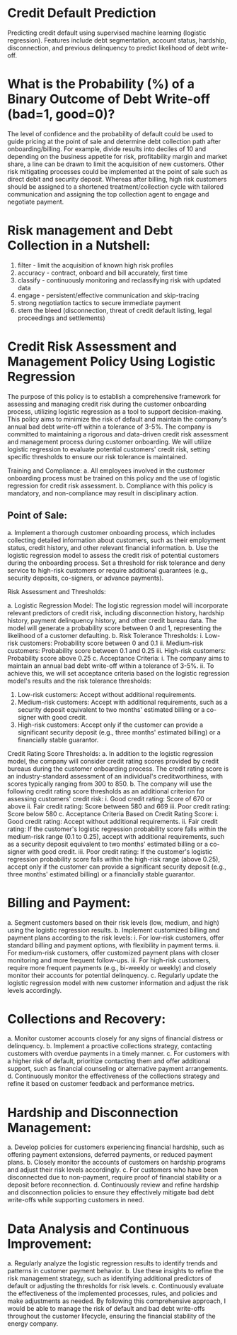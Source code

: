 # Credit Default Prediction
Predicting credit default using supervised machine learning (logistic regression). Features include debt segmentation, account status, hardship, disconnection, and previous delinquency to predict likelihood of debt write-off.

# What is the Probability (%) of a Binary Outcome of Debt Write-off (bad=1, good=0)?

The level of confidence and the probability of default could be used to guide pricing at the point of sale and determine debt collection path after onboarding/billing. For example, divide results into deciles of 10 and depending on the business appetite for risk, profitability margin and market share, a line can be drawn to limit the acquisition of new customers. Other risk mitigating processes could be implemented at the point of sale such as direct debit and security deposit. Whereas after billing, high risk customers should be assigned to a shortened treatment/collection cycle with tailored communication and assigning the top collection agent to engage and negotiate payment.  

# Risk management and Debt Collection in a Nutshell: 

1) filter - limit the acquisition of known high risk profiles
2) accuracy - contract, onboard and bill accurately, first time 
3) classify - continuously monitoring and reclassifying risk with updated data 
4) engage - persistent/effective communication and skip-tracing 
5) strong negotiation tactics to secure immediate payment
6) stem the bleed (disconnection, threat of credit default listing, legal proceedings and settlements)

# Credit Risk Assessment and Management Policy Using Logistic Regression

The purpose of this policy is to establish a comprehensive framework for assessing and managing credit risk during the customer onboarding process, utilizing logistic regression as a tool to support decision-making. This policy aims to minimize the risk of default and maintain the company's annual bad debt write-off within a tolerance of 3-5%. The company is committed to maintaining a rigorous and data-driven credit risk assessment and management process during customer onboarding. We will utilize logistic regression to evaluate potential customers' credit risk, setting specific thresholds to ensure our risk tolerance is maintained. 

Training and Compliance:
a. All employees involved in the customer onboarding process must be trained on this policy and the use of logistic regression for credit risk assessment.
b. Compliance with this policy is mandatory, and non-compliance may result in disciplinary action.

## Point of Sale:
a. Implement a thorough customer onboarding process, which includes collecting detailed information about customers, such as their employment status, credit history, and other relevant financial information.
b. Use the logistic regression model to assess the credit risk of potential customers during the onboarding process. Set a threshold for risk tolerance and deny service to high-risk customers or require additional guarantees (e.g., security deposits, co-signers, or advance payments).

Risk Assessment and Thresholds:

a. Logistic Regression Model: The logistic regression model will incorporate relevant predictors of credit risk, including disconnection history, hardship history, payment delinquency history, and other credit bureau data. The model will generate a probability score between 0 and 1, representing the likelihood of a customer defaulting.
b. Risk Tolerance Thresholds:
  i. Low-risk customers: Probability score between 0 and 0.1
  ii. Medium-risk customers: Probability score between 0.1 and 0.25
  iii. High-risk customers: Probability score above 0.25
c. Acceptance Criteria:
  i. The company aims to maintain an annual bad debt write-off within a tolerance of 3-5%.
  ii. To achieve this, we will set acceptance criteria based on the logistic regression model's results and the risk tolerance thresholds:

1. Low-risk customers: Accept without additional requirements.
2. Medium-risk customers: Accept with additional requirements, such as a security deposit equivalent to two months' estimated billing or a co-signer with good credit.
3. High-risk customers: Accept only if the customer can provide a significant security deposit (e.g., three months' estimated billing) or a financially stable guarantor.

Credit Rating Score Thresholds:
a. In addition to the logistic regression model, the company will consider credit rating scores provided by credit bureaus during the customer onboarding process. The credit rating score is an industry-standard assessment of an individual's creditworthiness, with scores typically ranging from 300 to 850.
b. The company will use the following credit rating score thresholds as an additional criterion for assessing customers' credit risk:
  i. Good credit rating: Score of 670 or above
  ii. Fair credit rating: Score between 580 and 669
  iii. Poor credit rating: Score below 580
c. Acceptance Criteria Based on Credit Rating Score:
  i. Good credit rating: Accept without additional requirements.
  ii. Fair credit rating: If the customer's logistic regression probability score falls within the medium-risk range (0.1 to 0.25), accept with additional     requirements, such as a security deposit equivalent to two months' estimated billing or a co-signer with good credit.
  iii. Poor credit rating: If the customer's logistic regression probability score falls within the high-risk range (above 0.25), accept only if the customer can provide a significant security deposit (e.g., three months' estimated billing) or a financially stable guarantor.


# Billing and Payment:
a. Segment customers based on their risk levels (low, medium, and high) using the logistic regression results.
b. Implement customized billing and payment plans according to the risk levels:
i. For low-risk customers, offer standard billing and payment options, with flexibility in payment terms.
ii. For medium-risk customers, offer customized payment plans with closer monitoring and more frequent follow-ups.
iii. For high-risk customers, require more frequent payments (e.g., bi-weekly or weekly) and closely monitor their accounts for potential delinquency.
c. Regularly update the logistic regression model with new customer information and adjust the risk levels accordingly.

# Collections and Recovery:
a. Monitor customer accounts closely for any signs of financial distress or delinquency.
b. Implement a proactive collections strategy, contacting customers with overdue payments in a timely manner.
c. For customers with a higher risk of default, prioritize contacting them and offer additional support, such as financial counseling or alternative payment arrangements.
d. Continuously monitor the effectiveness of the collections strategy and refine it based on customer feedback and performance metrics.

# Hardship and Disconnection Management:
a. Develop policies for customers experiencing financial hardship, such as offering payment extensions, deferred payments, or reduced payment plans.
b. Closely monitor the accounts of customers on hardship programs and adjust their risk levels accordingly.
c. For customers who have been disconnected due to non-payment, require proof of financial stability or a deposit before reconnection.
d. Continuously review and refine hardship and disconnection policies to ensure they effectively mitigate bad debt write-offs while supporting customers in need.

# Data Analysis and Continuous Improvement:
a. Regularly analyze the logistic regression results to identify trends and patterns in customer payment behavior.
b. Use these insights to refine the risk management strategy, such as identifying additional predictors of default or adjusting the thresholds for risk levels.
c. Continuously evaluate the effectiveness of the implemented processes, rules, and policies and make adjustments as needed.
By following this comprehensive approach, I would be able to manage the risk of default and bad debt write-offs throughout the customer lifecycle, ensuring the financial stability of the energy company.



